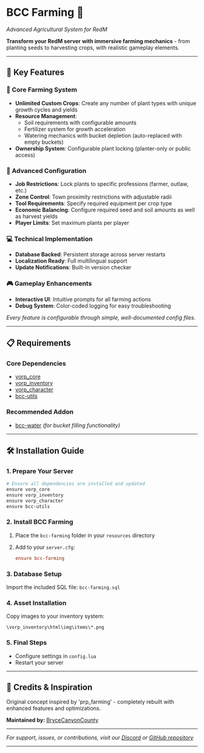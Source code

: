 # BCC Farming 🌱

*Advanced Agricultural System for RedM*

**Transform your RedM server with immersive farming mechanics** - from planting seeds to harvesting crops, with realistic gameplay elements.

---

## 🌟 Key Features

### **🌿 Core Farming System**

- **Unlimited Custom Crops**: Create any number of plant types with unique growth cycles and yields
- **Resource Management**:
  - Soil requirements with configurable amounts
  - Fertilizer system for growth acceleration
  - Watering mechanics with bucket depletion (auto-replaced with empty buckets)
- **Ownership System**: Configurable plant locking (planter-only or public access)

### **🔧 Advanced Configuration**

- **Job Restrictions**: Lock plants to specific professions (farmer, outlaw, etc.)
- **Zone Control**: Town proximity restrictions with adjustable radii
- **Tool Requirements**: Specify required equipment per crop type
- **Economic Balancing**: Configure required seed and soil amounts as well as harvest yields
- **Player Limits**: Set maximum plants per player

### **💻 Technical Implementation**

- **Database Backed**: Persistent storage across server restarts
- **Localization Ready**: Full multilingual support
- **Update Notifications**: Built-in version checker

### **🎮 Gameplay Enhancements**

- **Interactive UI**: Intuitive prompts for all farming actions
- **Debug System**: Color-coded logging for easy troubleshooting

*Every feature is configurable through simple, well-documented config files.*

---

## 📋 Requirements

### **Core Dependencies**

- [vorp_core](https://github.com/VORPCORE/vorp-core-lua)
- [vorp_inventory](https://github.com/VORPCORE/vorp_inventory-lua)
- [vorp_character](https://github.com/VORPCORE/vorp_character-lua)
- [bcc-utils](https://github.com/BryceCanyonCounty/bcc-utils)

### **Recommended Addon**

- [bcc-water](https://github.com/BryceCanyonCounty/bcc-water) *(for bucket filling functionality)*

---

## 🛠 Installation Guide

### **1. Prepare Your Server**

```bash
# Ensure all dependencies are installed and updated
ensure vorp_core
ensure vorp_inventory
ensure vorp_character
ensure bcc-utils
```

### **2. Install BCC Farming**

1. Place the `bcc-farming` folder in your `resources` directory
2. Add to your `server.cfg`:

   ```cfg
   ensure bcc-farming
   ```

### **3. Database Setup**

Import the included SQL file: `bcc-farming.sql`

### **4. Asset Installation**

Copy images to your inventory system:
```
\vorp_inventory\html\img\items\*.png
```

### **5. Final Steps**

- Configure settings in `config.lua`
- Restart your server

---

## 🙏 Credits & Inspiration

Original concept inspired by 'prp_farming' - completely rebuilt with enhanced features and optimizations.

**Maintained by:** [BryceCanyonCounty](https://github.com/BryceCanyonCounty)

---
*For support, issues, or contributions, visit our [Discord](https://discord.gg/bNDpwruqwX) or [GitHub repository](https://github.com/BryceCanyonCounty/bcc-farming)*

---
